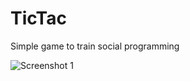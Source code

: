TicTac
======

Simple game to train social programming

![Screenshot 1](http://img.custa.tk/assets/tictac_100.png)
